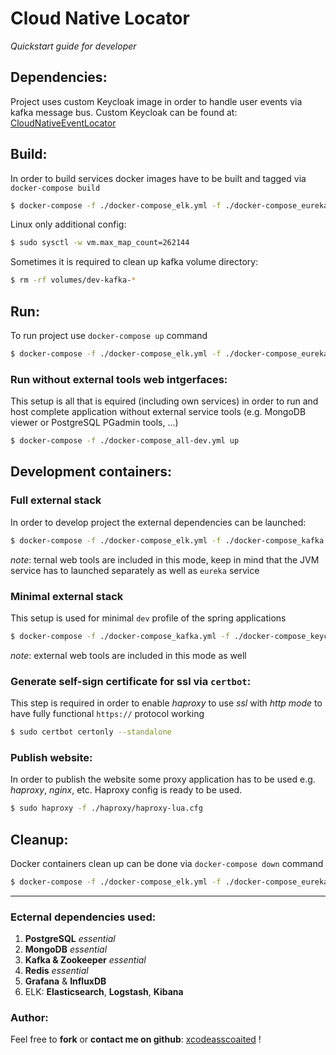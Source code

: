 # Cloud Native Locator
_Quickstart guide for developer_



## Dependencies:
Project uses custom Keycloak image in order to handle user events via kafka message bus.
Custom Keycloak can be found at: [CloudNativeEventLocator](https://github.com/xcodeassociated/CloudNativeEventLocator)


## Build:
In order to build services docker images have to be built and tagged via `docker-compose build`

```bash
$ docker-compose -f ./docker-compose_elk.yml -f ./docker-compose_eureka.yml -f ./docker-compose_event-service.yml -f ./docker-compose_kafka.yml -f ./docker-compose_keycloak.yml -f ./docker-compose_metrics.yml -f ./docker-compose_mongo.yml -f ./docker-compose_postgres.yml -f ./docker-compose_redis.yml -f ./docker-compose_user-service.yml -f ./docker-compose_web.yml build --parallel
```

Linux only additional config:
```bash
$ sudo sysctl -w vm.max_map_count=262144
```

Sometimes it is required to clean up kafka volume directory:
```bash
$ rm -rf volumes/dev-kafka-*
```

## Run:
To run project use `docker-compose up` command

```bash
$ docker-compose -f ./docker-compose_elk.yml -f ./docker-compose_eureka.yml -f ./docker-compose_event-service.yml -f ./docker-compose_kafka.yml -f ./docker-compose_keycloak.yml -f ./docker-compose_metrics.yml -f ./docker-compose_mongo.yml -f ./docker-compose_postgres.yml -f ./docker-compose_redis.yml -f ./docker-compose_user-service.yml -f ./docker-compose_web.yml up
```
### Run without external tools web intgerfaces:
This setup is all that is equired (including own services) in order to run and host complete application without external service tools (e.g. MongoDB viewer or PostgreSQL PGadmin tools, ...)
```bash
$ docker-compose -f ./docker-compose_all-dev.yml up
```

## Development containers:
### Full external stack
In order to develop project the external dependencies can be launched:
```bash
$ docker-compose -f ./docker-compose_elk.yml -f ./docker-compose_kafka.yml -f ./docker-compose_keycloak.yml -f ./docker-compose_metrics.yml -f ./docker-compose_mongo.yml -f ./docker-compose_postgres.yml -f ./docker-compose_redis.yml up
```
_note_: ternal web tools are included in this mode, keep in mind that the JVM service has to launched separately  as well as `eureka` service

### Minimal external stack
This setup is used for minimal `dev` profile of the spring applications
```bash
$ docker-compose -f ./docker-compose_kafka.yml -f ./docker-compose_keycloak.yml -f ./docker-compose_mongo.yml -f ./docker-compose_postgres.yml -f ./docker-compose_redis.yml up
```
_note_: external web tools are included in this mode as well

### Generate self-sign certificate for ssl via `certbot`:
This step is required in order to enable _haproxy_ to use _ssl_ with _http mode_ to have fully functional `https://` protocol working

```bash
$ sudo certbot certonly --standalone
```

### Publish website:
In order to publish the website some proxy application has to be used e.g. _haproxy_, _nginx_, etc.
Haproxy config is ready to be used.
```bash
$ sudo haproxy -f ./haproxy/haproxy-lua.cfg
```

## Cleanup:
Docker containers clean up can be done via `docker-compose down` command

```bash
$ docker-compose -f ./docker-compose_elk.yml -f ./docker-compose_eureka.yml -f ./docker-compose_event-service.yml -f ./docker-compose_kafka.yml -f ./docker-compose_keycloak.yml -f ./docker-compose_metrics.yml -f ./docker-compose_mongo.yml -f ./docker-compose_postgres.yml -f ./docker-compose_redis.yml -f ./docker-compose_user-service.yml -f ./docker-compose_web.yml down
```
___

### Ecternal dependencies used:
1. **PostgreSQL** _essential_
2. **MongoDB** _essential_
3. **Kafka & Zookeeper** _essential_
4. **Redis** _essential_
5. **Grafana** & **InfluxDB**
6. ELK: **Elasticsearch**, **Logstash**, **Kibana**



### Author:
Feel free to **fork** or **contact me on github**:
[xcodeasscoaited](https://github.com/xcodeassociated) !
